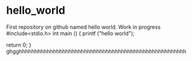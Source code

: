 # hello_world
First repository on github named hello world. Work in progress
#include<stdio.h>
int main ()
{
printf ("hello world");

return 0;
}
ghgghhhhhhhhhhhhhhhhhhhhhhhhhhhhhhhhhhhhhhhhhhhhhhhhhhhhhh

